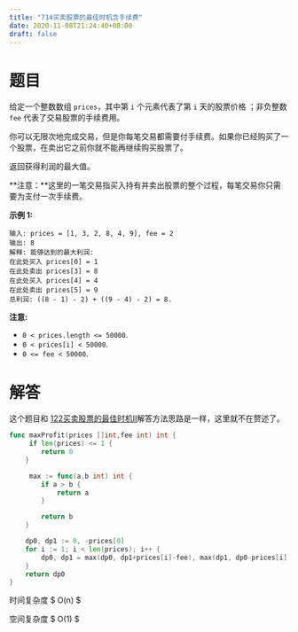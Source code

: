```yaml
---
title: "714买卖股票的最佳时机含手续费"
date: 2020-11-08T21:24:40+08:00
draft: false 
---
```


# 题目

给定一个整数数组 `prices`，其中第 `i` 个元素代表了第 `i` 天的股票价格 ；非负整数 `fee` 代表了交易股票的手续费用。

你可以无限次地完成交易，但是你每笔交易都需要付手续费。如果你已经购买了一个股票，在卖出它之前你就不能再继续购买股票了。

返回获得利润的最大值。

**注意：**这里的一笔交易指买入持有并卖出股票的整个过程，每笔交易你只需要为支付一次手续费。

**示例 1:**

```
输入: prices = [1, 3, 2, 8, 4, 9], fee = 2
输出: 8
解释: 能够达到的最大利润:  
在此处买入 prices[0] = 1
在此处卖出 prices[3] = 8
在此处买入 prices[4] = 4
在此处卖出 prices[5] = 9
总利润: ((8 - 1) - 2) + ((9 - 4) - 2) = 8.
```

**注意:**

- `0 < prices.length <= 50000`.
- `0 < prices[i] < 50000`.
- `0 <= fee < 50000`.



# 解答

这个题目和 [122买卖股票的最佳时机II](../122买卖股票的最佳时机ii)解答方法思路是一样，这里就不在赘述了。

```go
func maxProfit(prices []int,fee int) int {
	 if len(prices) <= 1 {
        return 0 
    }

	 max := func(a,b int) int {
        if a > b {
            return a 
        }

        return b 
    }

    dp0, dp1 := 0, -prices[0]
    for i := 1; i < len(prices); i++ {
        dp0, dp1 = max(dp0, dp1+prices[i]-fee), max(dp1, dp0-prices[i])
    }
    return dp0
}

```

时间复杂度 $ O(n) $

空间复杂度 $ O(1) $

